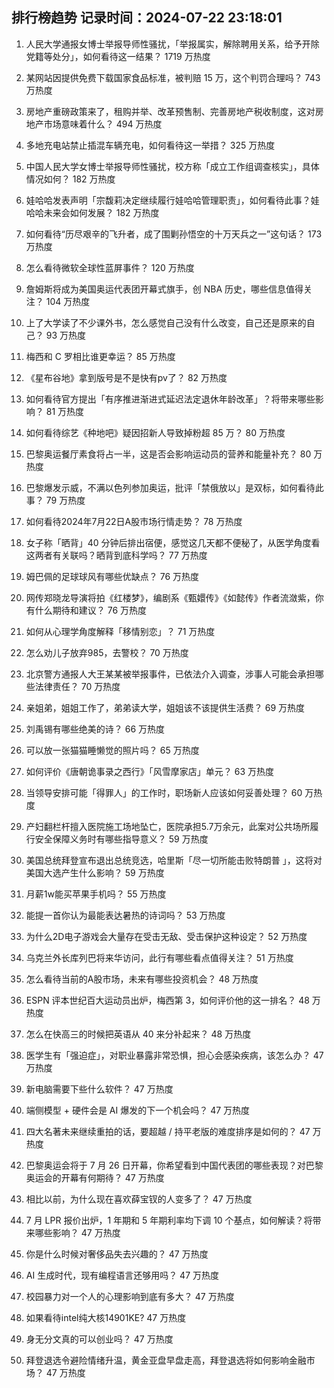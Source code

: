 
## 排行榜趋势 记录时间：2024-07-22 23:18:01
  
  1. 人民大学通报女博士举报导师性骚扰，「举报属实，解除聘用关系，给予开除党籍等处分」，如何看待这一结果？ 1719 万热度
    
  2. 某网站因提供免费下载国家食品标准，被判赔 15 万，这个判罚合理吗？ 743 万热度
    
  3. 房地产重磅政策来了，租购并举、改革预售制、完善房地产税收制度，这对房地产市场意味着什么？ 494 万热度
    
  4. 多地充电站禁止插混车辆充电，如何看待这一举措？ 325 万热度
    
  5. 中国人民大学女博士举报导师性骚扰，校方称「成立工作组调查核实」，具体情况如何？ 182 万热度
    
  6. 娃哈哈发表声明「宗馥莉决定继续履行娃哈哈管理职责」，如何看待此事？娃哈哈未来会如何发展？ 182 万热度
    
  7. 如何看待“历尽艰辛的飞升者，成了围剿孙悟空的十万天兵之一”这句话？ 173 万热度
    
  8. 怎么看待微软全球性蓝屏事件？ 120 万热度
    
  9. 詹姆斯将成为美国奥运代表团开幕式旗手，创 NBA 历史，哪些信息值得关注？ 104 万热度
    
  10. 上了大学读了不少课外书，怎么感觉自己没有什么改变，自己还是原来的自己？ 93 万热度
    
  11. 梅西和 C 罗相比谁更幸运？ 85 万热度
    
  12. 《星布谷地》拿到版号是不是快有pv了？ 82 万热度
    
  13. 如何看待官方提出「有序推进渐进式延迟法定退休年龄改革」？将带来哪些影响？ 81 万热度
    
  14. 如何看待综艺《种地吧》疑因招新人导致掉粉超 85 万？ 80 万热度
    
  15. 巴黎奥运餐厅素食将占一半，这是否会影响运动员的营养和能量补充？ 80 万热度
    
  16. 巴黎爆发示威，不满以色列参加奥运，批评「禁俄放以」是双标，如何看待此事？ 79 万热度
    
  17. 如何看待2024年7月22日A股市场行情走势？ 78 万热度
    
  18. 女子称「晒背」40 分钟后排出宿便，感觉这几天都不便秘了，从医学角度看这两者有关联吗？晒背到底科学吗？ 77 万热度
    
  19. 姆巴佩的足球球风有哪些优缺点？ 76 万热度
    
  20. 网传郑晓龙导演将拍《红楼梦》，编剧系《甄嬛传》《如懿传》作者流潋紫，你有什么期待和建议？ 76 万热度
    
  21. 如何从心理学角度解释「移情别恋」？ 71 万热度
    
  22. 怎么劝儿子放弃985，去警校？ 70 万热度
    
  23. 北京警方通报人大王某某被举报事件，已依法介入调查，涉事人可能会承担哪些法律责任？ 70 万热度
    
  24. 亲姐弟，姐姐工作了，弟弟读大学，姐姐该不该提供生活费？ 69 万热度
    
  25. 刘禹锡有哪些绝美的诗？ 66 万热度
    
  26. 可以放一张猫猫睡懒觉的照片吗？ 65 万热度
    
  27. 如何评价《唐朝诡事录之西行》「风雪摩家店」单元？ 63 万热度
    
  28. 当领导安排可能「得罪人」的工作时，职场新人应该如何妥善处理？ 60 万热度
    
  29. 产妇翻栏杆擅入医院施工场地坠亡，医院承担5.7万余元，此案对公共场所履行安全保障义务时有哪些指导意义？ 59 万热度
    
  30. 美国总统拜登宣布退出总统竞选，哈里斯「尽一切所能击败特朗普 」，这将对美国大选产生什么影响？ 59 万热度
    
  31. 月薪1w能买苹果手机吗？ 55 万热度
    
  32. 能提一首你认为最能表达暑热的诗词吗？ 53 万热度
    
  33. 为什么2D电子游戏会大量存在受击无敌、受击保护这种设定？ 52 万热度
    
  34. 乌克兰外长库列巴将来华访问，此行有哪些看点值得关注？ 51 万热度
    
  35. 怎么看待当前的A股市场，未来有哪些投资机会？ 48 万热度
    
  36. ESPN 评本世纪百大运动员出炉，梅西第 3，如何评价他的这一排名？ 48 万热度
    
  37. 怎么在快高三的时候把英语从 40 来分补起来？ 48 万热度
    
  38. 医学生有「强迫症」，对职业暴露非常恐惧，担心会感染疾病，该怎么办？ 47 万热度
    
  39. 新电脑需要下些什么软件？ 47 万热度
    
  40. 端侧模型 + 硬件会是 AI 爆发的下一个机会吗？ 47 万热度
    
  41. 四大名著未来继续重拍的话，要超越 / 持平老版的难度排序是如何的？ 47 万热度
    
  42. 巴黎奥运会将于 7 月 26 日开幕，你希望看到中国代表团的哪些表现？对巴黎奥运会的开幕有何期待？ 47 万热度
    
  43. 相比以前，为什么现在喜欢薛宝钗的人变多了？ 47 万热度
    
  44. 7 月 LPR 报价出炉，1 年期和 5 年期利率均下调 10 个基点，如何解读？将带来哪些影响？ 47 万热度
    
  45. 你是什么时候对奢侈品失去兴趣的？ 47 万热度
    
  46. AI 生成时代，现有编程语言还够用吗？ 47 万热度
    
  47. 校园暴力对一个人的心理影响到底有多大？ 47 万热度
    
  48. 如果看待intel纯大核14901KE? 47 万热度
    
  49. 身无分文真的可以创业吗？ 47 万热度
    
  50. 拜登退选令避险情绪升温，黄金亚盘早盘走高，拜登退选将如何影响金融市场？ 47 万热度
    